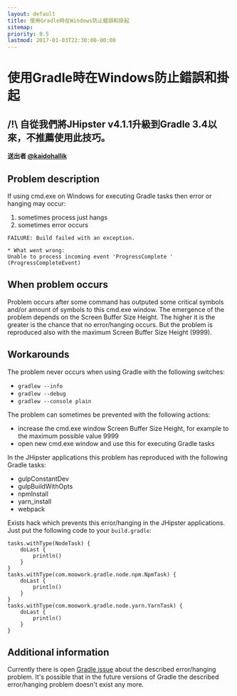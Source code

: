 ```yaml
---
layout: default
title: 使用Gradle時在Windows防止錯誤和掛起
sitemap:
priority: 0.5
lastmod: 2017-01-03T22:30:00-00:00
---
```


# 使用Gradle時在Windows防止錯誤和掛起

## /!\ 自從我們將JHipster v4.1.1升級到Gradle 3.4以來，不推薦使用此技巧。

__送出者 [@kaidohallik](https://github.com/kaidohallik)__

## Problem description

If using cmd.exe on Windows for executing Gradle tasks then error or hanging may occur:

1. sometimes process just hangs
2. sometimes error occurs

```
FAILURE: Build failed with an exception.

* What went wrong:
Unable to process incoming event 'ProgressComplete ' (ProgressCompleteEvent)
```

## When problem occurs

Problem occurs after some command has outputed some critical symbols and/or amount of symbols to this cmd.exe window.
The emergence of the problem depends on the Screen Buffer Size Height. The higher it is the greater is the chance that no error/hanging occurs.
But the problem is reproduced also with the maximum Screen Buffer Size Height (9999).

## Workarounds

The problem never occurs when using Gradle with the following switches:

* `gradlew --info`
* `gradlew --debug`
* `gradlew --console plain`

The problem can sometimes be prevented with the following actions:

* increase the cmd.exe window Screen Buffer Size Height, for example to the maximum possible value 9999
* open new cmd.exe window and use this for executing Gradle tasks

In the JHipster applications this problem has reproduced with the following Gradle tasks:

* gulpConstantDev
* gulpBuildWithOpts
* npmInstall
* yarn_install
* webpack

Exists hack which prevents this error/hanging in the JHipster applications. Just put the following code to your `build.gradle`:

```
tasks.withType(NodeTask) {
    doLast {
        println()
    }
}
tasks.withType(com.moowork.gradle.node.npm.NpmTask) {
    doLast {
        println()
    }
}
tasks.withType(com.moowork.gradle.node.yarn.YarnTask) {
    doLast {
        println()
    }
}
```

## Additional information

Currently there is open [Gradle issue](https://github.com/gradle/gradle/issues/882) about the described error/hanging problem.
It's possible that in the future versions of Gradle the described error/hanging problem doesn't exist any more.
